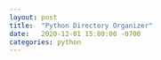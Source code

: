 ```yaml
---
layout: post
title:  "Python Directory Organizer"
date:   2020-12-01 15:00:00 -0700
categories: python
---
```

